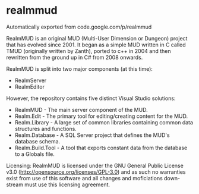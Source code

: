 # realmmud
Automatically exported from code.google.com/p/realmmud

RealmMUD is an original MUD (Multi-User Dimension or Dungeon) project that has evolved since 2001.  It began as a simple MUD written in C called TMUD (originally written by Zanth), ported to c++ in 2004 and then rewritten from the ground up in C# from 2008 onwards.

RealmMUD is split into two major components (at this time):
 * RealmServer
 * RealmEditor

However, the repository contains five distinct Visual Studio solutions:
 * RealmMUD - The main server component of the MUD.
 * Realm.Edit - The primary tool for editing/creating content for the MUD.
 * Realm.Library - A large set of common libraries containing common data structures and functions.
 * Realm.Database - A SQL Server project that defines the MUD's database schema.
 * Realm.Build.Tool - A tool that exports constant data from the database to a Globals file.
 
Licensing:
RealmMUD is licensed under the GNU General Public License v3.0 (http://opensource.org/licenses/GPL-3.0) and as such no warranties exist from use of this software and all changes and moficiations down-stream must use this licensing agreement. 
